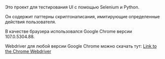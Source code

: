 Это проект для тестирования UI с помощью Selenium и Python.

Он содержит паттерны скриптонаписания, имитирующие определенные действия пользователя.

В качестве браузера использовался Google Chrome версии 107.0.5304.88.

Webdriver для любой версии Google Chrome можно скачать тут:
[Link to the Chrome Webdriver](https://chromedriver.chromium.org/downloads)
